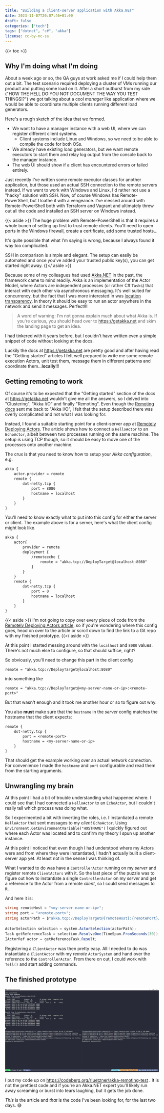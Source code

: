 ```yaml
---
title: "Building a client-server application with Akka.NET"
date: 2023-11-07T20:07:46+01:00
draft: false
categories: ["tech"]
tags: ["dotnet", "c#", "akka"]
license: cc-by-nc-sa
---
```


{{< toc >}}

## Why I'm doing what I'm doing

About a week ago or so, the QA guys at work asked me if I could help them out a bit. The test scenario required deploying a cluster of VMs running our product and putting some load on it. After a short outburst from my side ("HOW THE HELL DO YOU NOT DOCUMENT THE WAY YOU TEST THINGS!?") we got talking about a cool _manager_ like application where we would be able to coordinate multiple clients running different load generators.

Here's a rough sketch of the idea that we formed.

- We want to have a manager instance with a web UI, where we can register different client systems.
    - Client systems include Linux and Windows, so we need to be able to compile the code for both OSs.
- We already have existing load generators, but we want remote executors to start them and relay log output from the console back to the manager instance.
- The web UI should show if a client has encountered errors or failed entirely.

Just recently I've written some remote executor classes for another application, but those used an actual SSH connection to the remote servers instead. If we want to work with Windows and Linux, I'd rather not use a "hacky" solution with SSH. Now, of course Windows has Remote-PowerShell, but I loathe it with a vengeance. I've messed around with Remote-PowerShell both with Terraform and Vagrant and ultimately threw out all the code and installed an SSH server on Windows instead.

{{< aside >}}
The huge problem with Remote-PowerShell is that it requires a whole bunch of setting up first to trust remote clients. You'll need to open ports in the Windows firewall, create a certificate, add some trusted hosts...

It's quite possible that what I'm saying is wrong, because I always found it way too complicated.

SSH in comparison is simple and elegant. The setup can easily be automated and once you've added your trusted public key(s), you can get started right away.
{{</ aside >}}

Because some of my colleagues had used [Akka.NET](https://getakka.net) in the past, the framework came to mind readily. Akka is an implementation of the Actor Model, where Actors are independent processes (or rather C# `Task`s) that interact with each other via asynchronous messaging. It's well suited for concurrency, but the fact that I was more interested in was [location transparency](https://getakka.net/articles/concepts/location-transparency.html). In theory it should be easy to run an actor anywhere in the network and send it messages. Perfect!!!

> A word of warning: I'm not gonna explain much about what Akka is. If you're curious, you should head over to https://getakka.net and skim the landing page to get an idea.

I had tinkered with it years before, but I couldn't have written even a simple snippet of code without looking at the docs.

Luckily the docs at https://getakka.net are pretty good and after having read the "Getting started" articles I felt well prepared to write me some remote execution Actors, unit test them, message them in different patterns and coordinate them...**locally**!!!

## Getting remoting to work

Of course it's to be expected that the "Getting started" section of the docs at https://getakka.net wouldn't give me all the answers, so I delved into "Clustering", "Akka I/O" and finally "Remoting". Even though the [Remoting docs](https://getakka.net/articles/remoting/index.html) sent me back to "Akka I/O", I felt that the setup described there was overly complicated and not what I was looking for.

Instead, I found a suitable starting point for a client-server app at [Remotely Deploying Actors](https://getakka.net/articles/remoting/deployment.html). The article shows how to connect a `HelloActor` to an `EchoActor`, albeit between two processes running on the same machine. The setup is using TCP though, so it should be easy to move one of the processes onto another machine.

The crux is that you need to know how to setup your _Akka configuration_, e.g.

```text
akka {
    actor.provider = remote
    remote {
        dot-netty.tcp {
            port = 8080
            hostname = localhost
        }
    }
}
```

You'll need to know exactly what to put into this config for either the server or client. The example above is for a server, here's what the client config might look like.

```text
akka {
    actor{
        provider = remote
        deployment {
            /remoteecho {
                remote = "akka.tcp://DeployTarget@localhost:8080"
            }
        }
    }
    remote {
        dot-netty.tcp {
            port = 0
            hostname = localhost
        }
    }
}
```

{{< aside >}}
I'm not going to copy over every piece of code from the [Remotely Deploying Actors article](https://getakka.net/articles/remoting/deployment.html), so if you're wondering where this config goes, head on over to the article or scroll down to find the link to a Git repo with my finished prototype.
{{</ aside >}}

At this point I started messing around with the `localhost` and `8080` values. There's not much else to configure, so that should suffice, right?

So obviously, you'll need to change this part in the client config

```text
remote = "akka.tcp://DeployTarget@localhost:8080"
```

into something like

```text
remote = "akka.tcp://DeployTarget@<my-server-name-or-ip>:<remote-port>"
```

But that wasn't enough and it took me another hour or so to figure out why.

You also **must** make sure that the `hostname` in the _server_ config matches the hostname that the client expects:

```text
remote {
    dot-netty.tcp {
        port = <remote-port>
        hostname = <my-server-name-or-ip>
    }
}
```

That should get the example working over an actual network connection. For convenience I made the `hostname` and `port` configurable and read them from the starting arguments.

## Unwrangling my brain

At this point I had a bit of trouble understanding what happened where. I could see that I had connected a `HelloActor` to an `EchoActor`, but I couldn't really tell which process was doing what.

So I experimented a bit with inverting the roles, i.e. I instantiated a remote `HelloActor` that sent messages to my _client_ `EchoActor`. Using `Environment.GetEnvironmentVariable("HOSTNAME")` I quickly figured out where each Actor was located and to confirm my theory I spun up another instance.

At this point I noticed that even though I had understood where my Actors were and from where they were instantiated, I hadn't actually built a client-server app yet. At least not in the sense I was thinking of.

What I wanted to do was have a `ControllerActor` running on my _server_ and register remote `ClientActors` with it. So the last piece of the puzzle was to figure out how to instantiate a single `ControllerActor` on my _server_ and get a reference to the Actor from a remote _client_, so I could send messages to it.

And here it is:

```csharp
string remoteHost = "<my-server-name-or-ip>";
string port = "<remote-port>";
string actorPath = $"akka.tcp://DeployTarget@{remoteHost}:{remotePort}/user/controller";

ActorSelection selection = system.ActorSelection(actorPath);
Task getReferenceTask = selection.ResolveOne(TimeSpan.FromSeconds(30));
IActorRef actor = getReferenceTask.Result;
```

Registering a `ClientActor` was then pretty easy. All I needed to do was instantiate a `ClientActor` with my _remote_ `ActorSystem` and hand over the reference to the `ControllerActor`. From there on out, I could work with `Tell()` and start adding commands.

## The finished prototype

![A screenshot of tmux running with three panes. One pane shows the server printing the output of remote executed bash commands, the other panes show the clients.](client-server-akka.webp)

I put my code up on https://codeberg.org/rluetzner/akka-remoting-test . It is not the prettiest code and if you're an Akka.NET expert you'll likely run away screaming or burst into tears laughing, but it gets the job done.

_This_ is the article and _that_ is the code I've been looking for, for the last two days. 😅

